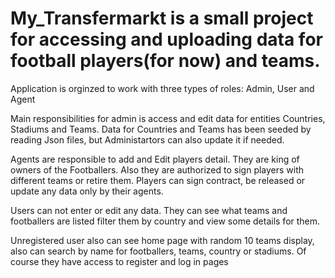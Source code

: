 # My_Transfermarkt is a small project for accessing and uploading data for football players(for now) and teams.

Application is orginzed to work with three types of roles: Admin, User and Agent

Main responsibilities for admin is access and edit data for entities Countries, Stadiums and Teams.
Data for Countries and Teams has been seeded by reading Json files, but Administartors can also update it if needed.

Agents are responsible to add and Edit players detail. They are king of owners of the Footballers. Also they are authorized to sign players with different teams or retire them.
Players can sign contract, be released or update any data only by their agents.

Users can not enter or edit any data. They can see what teams and footballers are listed filter them by country and view some details for them.

Unregistered user also can see home page with random 10 teams display, also can search by name for footballers, teams, country or stadiums. Of course they have access to register and log in pages
